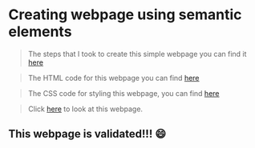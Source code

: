# Creating webpage using semantic elements

> The steps that I took to create this simple webpage you can find it [here](./development-strategy.md)

> The HTML code for this webpage you can find [here](./index.html)

> The CSS code for styling this webpage, you can find [here](./style.css)

> Click [here](https://sayed94h.github.io/Development-strategy-semantic-layout/) to look at this webpage.

## This webpage is validated!!! :smile:





